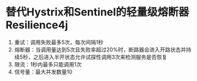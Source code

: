 # 替代Hystrix和Sentinel的轻量级熔断器Resilience4j

1. 重试：调用失败最多5次，每次间隔1秒
2. 熔断器：当调用量达到5次且失败率超过20%时，断路器会进入开路状态并持续5秒，之后进入半开状态允许试探性调用3次来检测服务是否恢复
3. 限流：1秒内最多只能调用1次
4. 信号量：最大并发数量10